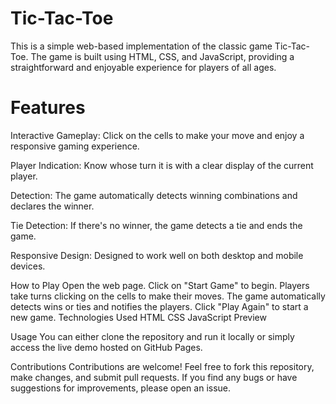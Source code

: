 # Tic-Tac-Toe
<p>This is a simple web-based implementation of the classic game Tic-Tac-Toe. The game is built using HTML, CSS, and JavaScript, providing a straightforward and enjoyable experience for players of all ages.<p/>
<h1>Features</h1>
<p>Interactive Gameplay: Click on the cells to make your move and enjoy a responsive gaming experience.<p/>
<p>Player Indication: Know whose turn it is with a clear display of the current player.</p>
<p> Detection: The game automatically detects winning combinations and declares the winner.
<p>Tie Detection: If there's no winner, the game detects a tie and ends the game.</p>
<p>Responsive Design: Designed to work well on both desktop and mobile devices.</p>
How to Play
Open the web page.
Click on "Start Game" to begin.
Players take turns clicking on the cells to make their moves.
The game automatically detects wins or ties and notifies the players.
Click "Play Again" to start a new game.
Technologies Used
HTML
CSS
JavaScript
Preview

Usage
You can either clone the repository and run it locally or simply access the live demo hosted on GitHub Pages.

Contributions
Contributions are welcome! Feel free to fork this repository, make changes, and submit pull requests. If you find any bugs or have suggestions for improvements, please open an issue.
